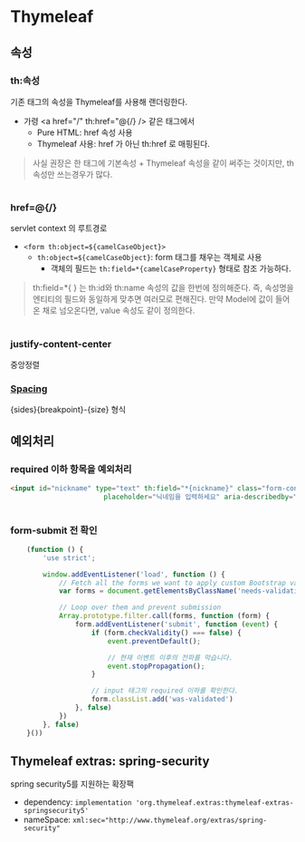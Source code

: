 Thymeleaf
=========
## 속성
### th:속성
기존 태그의 속성을 Thymeleaf를 사용해 랜더링한다.
  * 가령 <a href="/" th:href="@{/} /> 같은 태그에서
    * Pure HTML: href 속성 사용
    * Thymeleaf 사용: href 가 아닌 th:href 로 매핑된다.
> 사실 권장은 한 태그에 기본속성 + Thymeleaf 속성을 같이 써주는 것이지만, th 속성만 쓰는경우가 많다.

#

### href=@{/}
servlet context 의 루트경로
* `<form th:object=${camelCaseObject}>`
    * `th:object=${camelCaseObject}`: form 태그를 채우는 객체로 사용
        * 객체의 필드는 `th:field=*{camelCaseProperty}` 형태로 참조 가능하다.
    
> th:field=*{ } 는 th:id와 th:name 속성의 값을 한번에 정의해준다.
> 즉, 속성명을 엔티티의 필드와 동일하게 맞추면 여러모로 편해진다.
> 만약 Model에 값이 들어온 채로 넘오온다면, value 속성도 같이 정의한다.

#

### justify-content-center
중앙정렬

### [Spacing](https://minaminaworld.tistory.com/136)
{sides}{breakpoint}-{size} 형식



## 예외처리
### required 이하 항목을 예외처리
```html
<input id="nickname" type="text" th:field="*{nickname}" class="form-control"
                       placeholder="닉네임을 입력하세요" aria-describedby="nicknameHelp" required minlength="3" maxlength="20">
                
```

### form-submit 전 확인
```javascript
    (function () {
        'use strict';

        window.addEventListener('load', function () {
            // Fetch all the forms we want to apply custom Bootstrap validation styles to
            var forms = document.getElementsByClassName('needs-validation');

            // Loop over them and prevent submission
            Array.prototype.filter.call(forms, function (form) {
                form.addEventListener('submit', function (event) {
                    if (form.checkValidity() === false) {
                        event.preventDefault();

                        // 현재 이벤트 이후의 전파를 막습니다.
                        event.stopPropagation();
                    }

                    // input 태그의 required 이하를 확인한다.
                    form.classList.add('was-validated')
                }, false)
            })
        }, false)
    }())
```

## Thymeleaf extras: spring-security
spring security5를 지원하는 확장팩
  * dependency: `implementation 'org.thymeleaf.extras:thymeleaf-extras-springsecurity5'`
  * nameSpace: `xml:sec="http://www.thymeleaf.org/extras/spring-security"`
    
